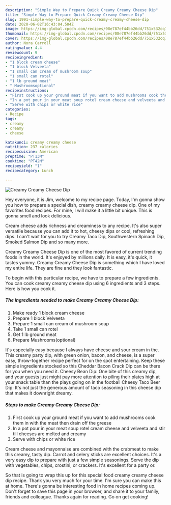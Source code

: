```yaml
---
description: "Simple Way to Prepare Quick Creamy Creamy Cheese Dip"
title: "Simple Way to Prepare Quick Creamy Creamy Cheese Dip"
slug: 1991-simple-way-to-prepare-quick-creamy-creamy-cheese-dip
date: 2020-06-02T16:43:04.504Z
image: https://img-global.cpcdn.com/recipes/08e787ef44bb26dd/751x532cq70/creamy-creamy-cheese-dip-recipe-main-photo.jpg
thumbnail: https://img-global.cpcdn.com/recipes/08e787ef44bb26dd/751x532cq70/creamy-creamy-cheese-dip-recipe-main-photo.jpg
cover: https://img-global.cpcdn.com/recipes/08e787ef44bb26dd/751x532cq70/creamy-creamy-cheese-dip-recipe-main-photo.jpg
author: Nora Carroll
ratingvalue: 4.4
reviewcount: 9
recipeingredient:
- "1 block cream cheese"
- "1 block Velveeta"
- "1 small can cream of mushroom soup"
- "1 small can rotel"
- "1 lb ground meat"
- " Mushroomsoptional"
recipeinstructions:
- "First cook up your ground meat if you want to add mushrooms cook them in with the meat then drain off the greese"
- "In a pot pour in your meat soup rotel cream cheese and velveeta and stir till cheeses are melted and creamy"
- "Serve with chips or white rice"
categories:
- Recipe
tags:
- creamy
- creamy
- cheese

katakunci: creamy creamy cheese 
nutrition: 237 calories
recipecuisine: American
preptime: "PT13M"
cooktime: "PT42M"
recipeyield: "1"
recipecategory: Lunch

---
```



![Creamy Creamy Cheese Dip](https://img-global.cpcdn.com/recipes/08e787ef44bb26dd/751x532cq70/creamy-creamy-cheese-dip-recipe-main-photo.jpg)

Hey everyone, it is Jim, welcome to my recipe page. Today, I'm gonna show you how to prepare a special dish, creamy creamy cheese dip. One of my favorites food recipes. For mine, I will make it a little bit unique. This is gonna smell and look delicious.

Cream cheese adds richness and creaminess to any recipe. It&#39;s also super versatile because you can add it to hot, cheesy dips or cool, refreshing dips. I can&#39;t wait for you to try Creamy Taco Dip, Southwestern Spinach Dip, Smoked Salmon Dip and so many more.

Creamy Creamy Cheese Dip is one of the most favored of current trending foods in the world. It's enjoyed by millions daily. It is easy, it's quick, it tastes yummy. Creamy Creamy Cheese Dip is something which I have loved my entire life. They are fine and they look fantastic.


To begin with this particular recipe, we have to prepare a few ingredients. You can cook creamy creamy cheese dip using 6 ingredients and 3 steps. Here is how you cook it.

<!--inarticleads1-->

##### The ingredients needed to make Creamy Creamy Cheese Dip:

1. Make ready 1 block cream cheese
1. Prepare 1 block Velveeta
1. Prepare 1 small can cream of mushroom soup
1. Take 1 small can rotel
1. Get 1 lb ground meat
1. Prepare  Mushrooms(optional)


It&#39;s especially easy because I always have cheese and sour cream in the. This creamy party dip, with green onion, bacon, and cheese, is a super easy, throw-together recipe perfect for on the spot entertaining. Keep these simple ingredients stocked so this Cheddar Bacon Crack Dip can be there for you when you need it. Cheesy Bean Dip: One bite of this creamy dip, and your guests just might pay more attention to piling their plates high at your snack table than the plays going on in the football Cheesy Taco Beer Dip: It&#39;s not just the generous amount of taco seasoning in this cheese dip that makes it downright dreamy. 

<!--inarticleads2-->

##### Steps to make Creamy Creamy Cheese Dip:

1. First cook up your ground meat if you want to add mushrooms cook them in with the meat then drain off the greese
1. In a pot pour in your meat soup rotel cream cheese and velveeta and stir till cheeses are melted and creamy
1. Serve with chips or white rice


Cream cheese and mayonnaise are combined with the crabmeat to make this creamy, tasty dip. Carrot and celery sticks are excellent choices. It&#39;s a very easy dip to prepare with just a few simple seasonings. Serve the dip with vegetables, chips, crostini, or crackers. It&#39;s excellent for a party or. 

So that is going to wrap this up for this special food creamy creamy cheese dip recipe. Thank you very much for your time. I'm sure you can make this at home. There's gonna be interesting food in home recipes coming up. Don't forget to save this page in your browser, and share it to your family, friends and colleague. Thanks again for reading. Go on get cooking!
